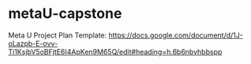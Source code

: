 # metaU-capstone
Meta U Project Plan Template: 
https://docs.google.com/document/d/1J-oLazpb-E-ovv-Ti1KsjbV5oBFjtE6I4ApKen9M65Q/edit#heading=h.6b6nbvhbbspp
